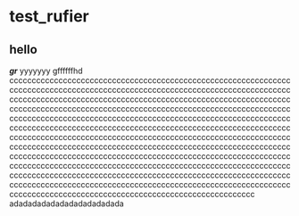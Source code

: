 # test_rufier
## hello
***gr***
yyyyyyy
gffffffhd
ссссссссссссссссссссссссссссссссссссссссссссссссссссссссссссссссссссссссссссссссссссссссссссссссссссссссссссссссссссссссссссссссссссссссссссссссссссссссссссссссссссссссссссссссссссссссссссссссссссссссссссссссссссссссссссссссссссссссссссссссссссссссссссссссссссссссссссссссссссссссссссссссссссссссссссссссссссссссссссссссссссссссссссссссссссссссссссссссссссссссссссссссссссссссссссссссссссссссссссссссссссссссссссссссссссссссссссссссссссссссссссссссссссссссссссссссссссссссссссссссссссссссссссссссссссссссссссссссссссссссссссссссссссссссссссссссссссссссссссссссссссссссссссссссссссссссссссссссссссссссссссссссссссссссссссссссссссссссссссссссссссссссссссссссссссссссссссссссссссссссссссссссссссссссссссссссссссссссссссссссссссссссссссссссссссссссссссссссссссссссссссссссссссссссссссссссссссссссссссссссссссссссссс
adadadadadadadadadadadada
